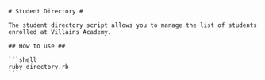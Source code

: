     # Student Directory #

    The student directory script allows you to manage the list of students enrolled at Villains Academy.

    ## How to use ##

    ```shell
    ruby directory.rb
    ```
